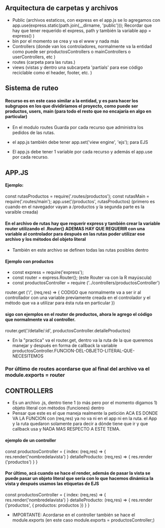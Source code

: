 ## Arquitectura de carpetas y archivos
- Public (archivos estaticos, con express en el app.js se lo agregamos con app.use(express.static(path.join(__dirname, 'public')));  Recordar que hay que tener requerido el express, path y también la variable app = express() )
- bin por el momento se crea y va el www y nada más
- Controllers (donde van los controladores, normalmente va la entidad como puede ser productosControllers o mainControllers o userControllers, etc )
- routes (carpeta para las rutas.)
- views (vistas y dentro una subcarpeta 'partials' para ese código reciclable como el header, footer, etc. )

## Sistema de ruteo
#### Recurso es en este caso similar a la entidad, y es para hacer los subgrupos en los que dividiríamos el proyecto, como puede ser productos, users,  main (para todo el resto que no encajaría en algo en particular)
- En el modulo routes Guarda por cada recurso que administra los pedidos de las rutas.

- el app.js también debe tener app.set('view engine', 'ejs'); para EJS

- El app.js debe tener 1 variable por cada recurso y además el app.use por cada recurso. 
## APP.JS

#### Ejemplo: 
const rutasProductos = require('.routes/productos');
const rutasMain = require('.routes/main');
app.use('/productos', rutasProductos) (primero es cuando en el navegador vayan a /productos y la segunda parte es la varaible creada)

#### En el archivo de rutas hay que requerir express y también crear la variable router utilizando el .Router() ADEMAS HAY QUE REQUERIR con una variable al controlador para después en las rutas poder utilizar ese archivo y los métodos del objeto literal
- También en este archivo se definen todas las rutas posibles dentro
#### Ejemplo con productos
- const express = require('express');
- const router = express.Router(); (este Router va con la R mayúscula)
- const productosController = require ('../controllers/productosController')

router.get ('/', (req,res) => { 
  CODIGO que normalmente va a ser ir al controllador con una variable previamente creada en el controlador y el método que va a utilizar para ésta ruta en particular
})
#### sigo con ejemplos en el router de productos, ahora le agrego el código que normalmente va al controller.
router.get('/detalle/:id', productosController.detalleProductos)
- En la "practica" va el router.get, dentro va la ruta de la que queremos manejar y después en forma de callback la variable 
productosController.FUNCION-DEL-OBJETO-LITERAL-QUE-NECESITEMOS
### Por último de routes acordarse que al final del archivo va el module.exports = router


## CONTROLLERS
- Es un archivo .js, dentro tiene 1 (o más pero por el momento digamos 1) objeto literal con métodos (funciones) dentro 
- Pensar que este es el que maneja realmente la petición ACA ES DONDE VA LA FUNCION con (req,res) ya no va ni en el app ni en la ruta. el App y la ruta quedaron solamente para decir a dónde tiene que ir y que callback usa y NADA MAS RESPECTO A ESTE TEMA.

#### ejemplo de un controller 

const productosController = {
  index: (req,res) => { 
    res.render('nombredelavista')
  } 
  detalleProducto: (req,res) => {
    res.render ('productos')
  }
}

#### Por último, acá cuando se hace el render, además de pasar la vista se puede pasar un objeto literal que sería con lo que hacemos dinámica la vista y después usamos las etiquetas de EJS 

const productosController = {
  index: (req,res) => { 
    res.render('nombredelavista')
  } 
  detalleProducto: (req,res) => {
    res.render ('productos', { productos: productos })
  }
}
- IMPORTANTE: Acordarse en el controller también se hace el module.exports (en este caso module.exports = productosController;)


